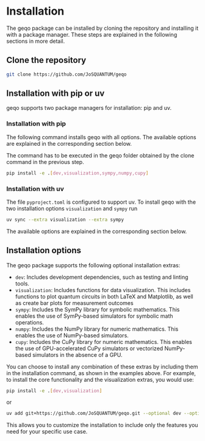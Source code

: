 # Installation

The geqo package can be installed by cloning the repository and
installing it with a package manager. These steps are explained in the following
sections in more detail.

## Clone the repository
```bash
git clone https://github.com/JoSQUANTUM/geqo
```
## Installation with pip or uv
geqo supports two package managers for installation: pip and uv.

### Installation with pip
The following command installs geqo with all options. The available options are explained in the corresponding section below.

The command has to be executed in the geqo folder obtained by the clone command in the previous step.
```bash
pip install -e .[dev,visualization,sympy,numpy,cupy]
```
### Installation with uv
The file `pyproject.toml` is configured to support uv. To install geqo with the two
installation options `visualization` and `sympy` run
```bash
uv sync --extra visualization --extra sympy
```
The available options are explained in the corresponding section below.

## Installation options
The geqo package supports the following optional installation extras:

 - `dev`: Includes development dependencies, such as testing and linting tools.
 - `visualization`: Includes functions for data visualization. This includes functions to plot quantum circuits in both LaTeX and Matplotlib, as well as create bar plots for measurement outcomes
 - `sympy`: Includes the SymPy library for symbolic mathematics. This enables the use of SymPy-based simulators for symbolic math operations.
 - `numpy`: Includes the NumPy library for numeric mathematics. This enables the use of NumPy-based simulators.
 - `cupy`: Includes the CuPy library for numeric mathematics. This enables the use of GPU-accelerated CuPy simulators or vectorized NumPy-based simulators in the absence of a GPU.

You can choose to install any combination of these extras by including them in the installation command, as shown in the examples above. For example, to install the core functionality and the visualization extras, you would use:

```bash
pip install -e .[dev,visualization]
```
or
```bash
uv add git+https://github.com/JoSQUANTUM/geqo.git --optional dev --optional visualization
```
This allows you to customize the installation to include only the features you need for your specific use case.
